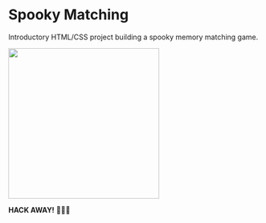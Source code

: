 # Spooky Matching

Introductory HTML/CSS project building a spooky memory matching game.

<img src="https://media.giphy.com/media/XZghcRkL6uEfNeF9iQ/giphy.gif" height=300 />

**HACK AWAY!** 🔨🔨🔨
